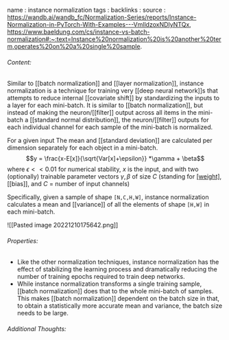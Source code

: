 name : instance normalization
tags : 
backlinks : 
source : https://wandb.ai/wandb_fc/Normalization-Series/reports/Instance-Normalization-in-PyTorch-With-Examples---VmlldzoxNDIyNTQx, https://www.baeldung.com/cs/instance-vs-batch-normalization#:~:text=Instance%20normalization%20is%20another%20term,operates%20on%20a%20single%20sample.

###### Content:
Similar to [[batch normalization]] and [[layer normalization]], instance normalization is a technique for training very [[deep neural network]]s that attempts to reduce internal [[covariate shift]] by standardizing the inputs to a layer for each mini-batch. It is similar to [[batch normalization]], but instead of making the neuron/[[filter]] output across all items in the mini-batch a [[standard normal distribution]], the neuron/[[filter]] outputs for each individual channel for each sample of the mini-batch is normalized.

For a given input The mean and [[standard deviation]] are calculated per dimension separately for each object in a mini-batch.
$$y = \frac{x-E[x]}{\sqrt{Var[x]+\epsilon}} *\gamma + \beta$$ where $\epsilon << 0.01$ for numerical stability, $x$ is the input, and with two (optionally) trainable parameter vectors $\gamma, \beta$ of size $C$ (standing for [[weight]](s), [[bias]], and $C$ = number of input channels)

Specifically, given a sample of shape `[N,C,H,W]`, instance normalization calculates a mean and [[variance]] of all the elements of shape `[H,W]` in each mini-batch.

![[Pasted image 20221210175642.png]]

###### Properties:
- Like the other normalization techniques, instance normalization has the effect of stabilizing the learning process and dramatically reducing the number of training epochs required to train deep networks.
- While instance normalization transforms a single training sample, [[batch normalization]] does that to the whole mini-batch of samples. This makes [[batch normalization]] dependent on the batch size in that, to obtain a statistically more accurate mean and variance, the batch size needs to be large.

###### Additional Thoughts:
